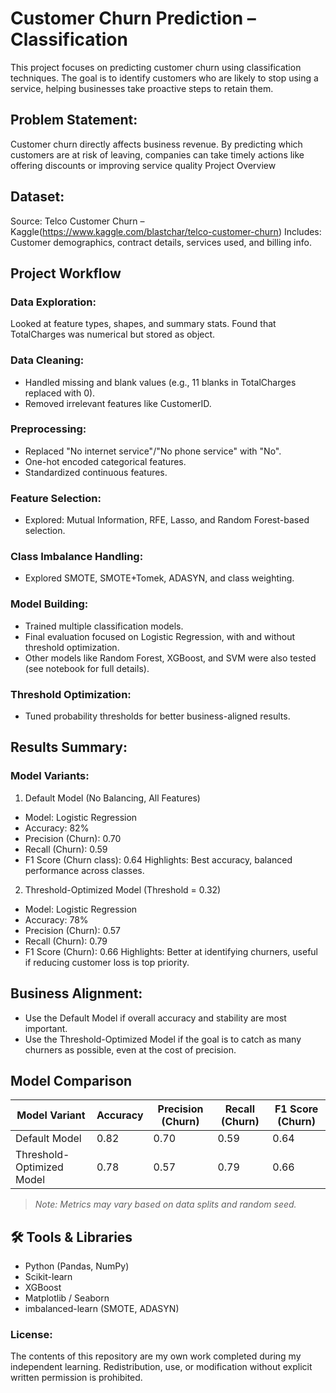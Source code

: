# Customer Churn Prediction – Classification

This project focuses on predicting customer churn using classification techniques. The goal is to identify customers who are likely to stop using a service, helping businesses take proactive steps to retain them.

## Problem Statement:
Customer churn directly affects business revenue. By predicting which customers are at risk of leaving, companies can take timely actions like offering discounts or improving service quality
Project Overview

## Dataset:
Source: Telco Customer Churn – Kaggle(https://www.kaggle.com/blastchar/telco-customer-churn)
Includes: Customer demographics, contract details, services used, and billing info.

## Project Workflow
### Data Exploration: 
Looked at feature types, shapes, and summary stats. Found that TotalCharges was numerical but stored as object.

### Data Cleaning:
- Handled missing and blank values (e.g., 11 blanks in TotalCharges replaced with 0).
- Removed irrelevant features like CustomerID.

### Preprocessing:
- Replaced "No internet service"/"No phone service" with "No".
- One-hot encoded categorical features.
- Standardized continuous features.
  
### Feature Selection:
- Explored: Mutual Information, RFE, Lasso, and Random Forest-based selection.
  
### Class Imbalance Handling:
- Explored SMOTE, SMOTE+Tomek, ADASYN, and class weighting.

### Model Building:
- Trained multiple classification models.
- Final evaluation focused on Logistic Regression, with and without threshold optimization.
- Other models like Random Forest, XGBoost, and SVM were also tested (see notebook for full details).

### Threshold Optimization:
- Tuned probability thresholds for better business-aligned results.

## Results Summary:  
### Model Variants:
1. Default Model (No Balancing, All Features)
- Model: Logistic Regression
- Accuracy: 82%
- Precision (Churn): 0.70
- Recall (Churn): 0.59
- F1 Score (Churn class): 0.64
Highlights: Best accuracy, balanced performance across classes.

 2. Threshold-Optimized Model (Threshold = 0.32)
- Model: Logistic Regression
- Accuracy: 78%
- Precision (Churn): 0.57
- Recall (Churn): 0.79
- F1 Score (Churn): 0.66
Highlights: Better at identifying churners, useful if reducing customer loss is top priority.

## Business Alignment:
- Use the Default Model if overall accuracy and stability are most important.
- Use the Threshold-Optimized Model if the goal is to catch as many churners as possible, even at the cost of precision.


##  Model Comparison

| Model Variant             | Accuracy	| Precision (Churn)   | Recall (Churn)    | F1 Score (Churn)  |
|---------------------------|-----------|---------------------|-------------------|-------------------|
| Default Model             | 0.82      | 0.70                | 0.59              | 0.64              |
| Threshold-Optimized Model | 0.78      | 0.57                | 0.79              | 0.66              |

> *Note: Metrics may vary based on data splits and random seed.*

## 🛠️ Tools & Libraries

- Python (Pandas, NumPy)
- Scikit-learn
- XGBoost
- Matplotlib / Seaborn
- imbalanced-learn (SMOTE, ADASYN)

###  License:
The contents of this repository are my own work completed during my independent learning. Redistribution, use, or modification without explicit written permission is prohibited.

